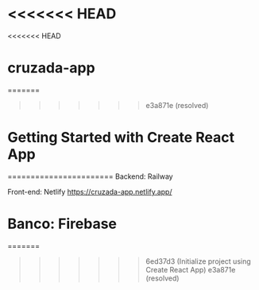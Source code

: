<<<<<<< HEAD
=======
<<<<<<< HEAD
# cruzada-app
=======
>>>>>>> e3a871e (resolved)
# Getting Started with Create React App


=======================
Backend: Railway


Front-end: Netlify
https://cruzada-app.netlify.app/


Banco: Firebase
=======================







=======
>>>>>>> 6ed37d3 (Initialize project using Create React App)
>>>>>>> e3a871e (resolved)
